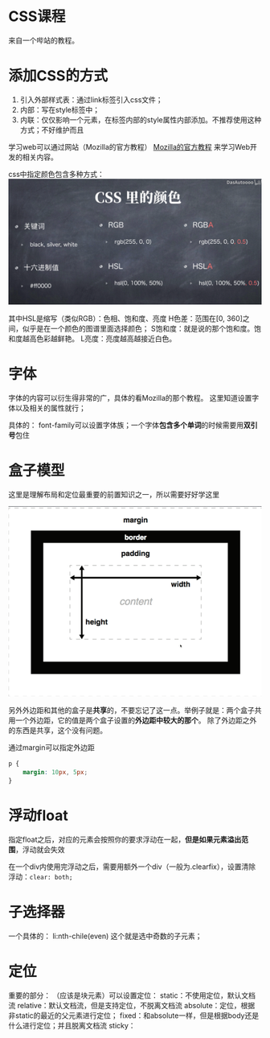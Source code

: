 # CSS课程
来自一个哔站的教程。
# 添加CSS的方式
1. 引入外部样式表：通过link标签引入css文件；
1. 内部：写在style标签中；
1. 内联：仅仅影响一个元素，在标签内部的style属性内部添加。不推荐使用这种方式；不好维护而且

学习web可以通过网站（Mozilla的官方教程）
[Mozilla的官方教程](https://developer.mozilla.org/zh-CN/docs/Learn/CSS/Introduction_to_CSS/Selectors)
来学习Web开发的相关内容。

css中指定颜色包含多种方式：
![Img](./res/drawable/CSS指定多种颜色.png)

其中HSL是缩写（类似RGB）：色相、饱和度、亮度
H色差：范围在[0, 360]之间，似乎是在一个颜色的图谱里面选择颜色；
S饱和度：就是说的那个饱和度。饱和度越高色彩越鲜艳。
L亮度：亮度越高越接近白色。

# 字体
字体的内容可以衍生得非常的广，具体的看Mozilla的那个教程。
这里知道设置字体以及相关的属性就行；

具体的：
font-family可以设置字体族；一个字体**包含多个单词**的时候需要用**双引号**包住

# 盒子模型
这里是理解布局和定位最重要的前置知识之一，所以需要好好学这里

![Img](./res/drawable/CSS中标准的盒子模型.png)

另外外边距和其他的盒子是**共享**的，不要忘记了这一点。举例子就是：两个盒子共用一个外边距，它的值是两个盒子设置的**外边距中较大的那个**。
除了外边距之外的东西是共享，这个没有问题。

通过margin可以指定外边距

```css
p {
    margin: 10px, 5px;
}
```

# 浮动float
指定float之后，对应的元素会按照你的要求浮动在一起，**但是如果元素溢出范围**，浮动就会失效

在一个div内使用完浮动之后，需要用额外一个div（一般为.clearfix），设置清除浮动：`clear: both;`

# 子选择器
一个具体的： li:nth-chile(even) 这个就是选中奇数的子元素；

# 定位
重要的部分：
（应该是块元素）可以设置定位：
static：不使用定位，默认文档流
relative：默认文档流，但是支持定位，不脱离文档流
absolute：定位，根据非static的最近的父元素进行定位；
fixed：和absolute一样，但是根据body还是什么进行定位；并且脱离文档流
sticky：
